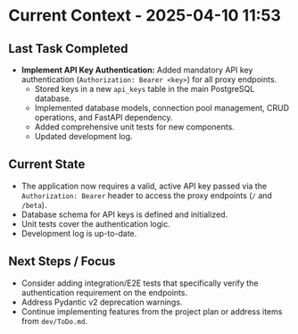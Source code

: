 # Current Context - 2025-04-10 11:53

## Last Task Completed
- **Implement API Key Authentication:** Added mandatory API key authentication (`Authorization: Bearer <key>`) for all proxy endpoints.
    - Stored keys in a new `api_keys` table in the main PostgreSQL database.
    - Implemented database models, connection pool management, CRUD operations, and FastAPI dependency.
    - Added comprehensive unit tests for new components.
    - Updated development log.

## Current State
- The application now requires a valid, active API key passed via the `Authorization: Bearer` header to access the proxy endpoints (`/` and `/beta`).
- Database schema for API keys is defined and initialized.
- Unit tests cover the authentication logic.
- Development log is up-to-date.

## Next Steps / Focus
- Consider adding integration/E2E tests that specifically verify the authentication requirement on the endpoints.
- Address Pydantic v2 deprecation warnings.
- Continue implementing features from the project plan or address items from `dev/ToDo.md`.

